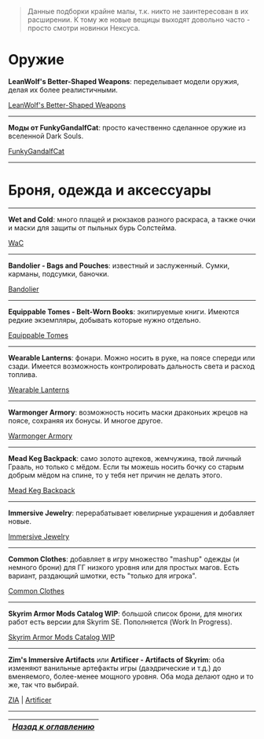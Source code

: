 > Данные подборки крайне малы, т.к. никто не заинтересован в их расширении. К тому же новые вещицы выходят довольно часто - просто смотри новинки Нексуса.

# Оружие

**LeanWolf's Better-Shaped Weapons**: переделывает модели оружия, делая их более реалистичными.

[LeanWolf's Better-Shaped Weapons](https://www.nexusmods.com/skyrimspecialedition/mods/2017)

------

**Моды от FunkyGandalfCat**: просто качественно сделанное оружие из вселенной Dark Souls.

[FunkyGandalfCat](https://www.nexusmods.com/skyrimspecialedition/users/31528195/?tab=user+files)

------

# Броня, одежда и аксессуары

------

**Wet and Cold**: много плащей и рюкзаков разного раскраса, а также очки и маски для защиты от пыльных бурь Солстейма.

[WaC](https://www.nexusmods.com/skyrimspecialedition/mods/644)

------

**Bandolier - Bags and Pouches**: известный и заслуженный. Сумки, карманы, подсумки, баночки.

[Bandolier](https://www.nexusmods.com/skyrimspecialedition/mods/2417)

------

**Equippable Tomes - Belt-Worn Books**: экипируемые книги. Имеются редкие экземпляры, добывать которые нужно отдельно.

[Equippable Tomes](https://www.nexusmods.com/skyrimspecialedition/mods/157)

------

**Wearable Lanterns**: фонари. Можно носить в руке, на поясе спереди или сзади. Имеется возможность контролировать дальность света и расход топлива.

[Wearable Lanterns](https://www.nexusmods.com/skyrimspecialedition/mods/7560)

------

**Warmonger Armory**: возможность носить маски драконьих жрецов на поясе, сохраняя их бонусы. И многое другое.

[Warmonger Armory](https://www.nexusmods.com/skyrimspecialedition/mods/4956)

------

**Mead Keg Backpack**: само золото ацтеков, жемчужина, твой личный Грааль, но только с мёдом. Если ты можешь носить бочку со старым добрым мёдом на спине, то у тебя нет причин не делать этого.

[Mead Keg Backpack](https://www.nexusmods.com/skyrimspecialedition/mods/3276)

------

**Immersive Jewelry**: перерабатывает ювелирные украшения и добавляет новые.

[Immersive Jewelry](https://www.nexusmods.com/skyrimspecialedition/mods/5336)

------

**Common Clothes**: добавляет в игру множество "mashup" одежды (и немного брони) для ГГ низкого уровня или для простых магов. Есть вариант, раздающий шмотки, есть "только для игрока".

[Common Clothes](https://www.nexusmods.com/skyrimspecialedition/mods/5063)

------

**Skyrim Armor Mods Catalog WIP**: большой список брони, для многих работ есть версии для Skyrim SE. Пополняется (Work In Progress).

[Skyrim Armor Mods Catalog WIP](https://docs.google.com/spreadsheets/d/14O01_ceGGbzXhy-pqi0jyPMQETMCjBH-muigDywD7Us/edit?usp=sharing)

------

**Zim's Immersive Artifacts** или **Artificer - Artifacts of Skyrim**: оба изменяют ванильные артефакты игры (даэдрические и т.д.) до вменяемого, более-менее мощного уровня. Оба мода делают одно и то же, так что выбирай.

[ZIA](https://www.nexusmods.com/skyrimspecialedition/mods/9138) | [Artificer](https://www.nexusmods.com/skyrimspecialedition/mods/6674)

------

|[*Назад к оглавлению*](../01_Оглавление.md)|
|:---:|
